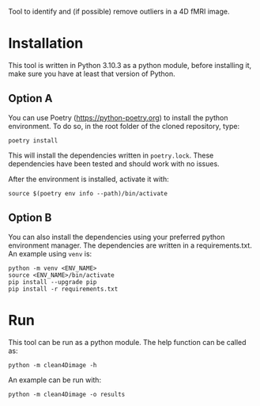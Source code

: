 Tool to identify and (if possible) remove outliers in a 4D fMRI image.

# Installation
This tool is written in Python 3.10.3 as a python module, before installing it, make sure you have at least that version of Python.

## Option A
You can use Poetry (https://python-poetry.org) to install the python environment. To do so, in the root folder of the cloned repository, type:

```
poetry install
```

This will install the dependencies written in `poetry.lock`. These dependencies have been tested and should work with no issues.

After the environment is installed, activate it with:

```
source $(poetry env info --path)/bin/activate
```

## Option B
You can also install the dependencies using your preferred python environment manager. The dependencies are written in a requirements.txt. An example using `venv` is:

```
python -m venv <ENV_NAME>
source <ENV_NAME>/bin/activate
pip install --upgrade pip
pip install -r requirements.txt
```

# Run
This tool can be run as a python module. The help function can be called as:

```
python -m clean4Dimage -h
```

An example can be run with:

```
python -m clean4Dimage -o results
```


